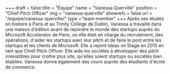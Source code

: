 +++
draft		= false
title		= "Équipe"
name		= "Vanessa Querville"
position 	= "Chief Pitch Officer"
img			= "vanessa-querville"
showrefs	= false
url			= "/equipe/vanessa-querville/"
type		="team-member"
+++
Après ses études en histoire à Paris et au Trinity College de Dublin, Vanessa a travaillé dans une maison d'édition avant de rejoindre le monde des startups auprès du Microsoft Accelerator de Paris, où elle était en charge du recrutement, des opérations, d'aider les startups avec leur pitch et de faire le pont entre les startups et les clients de Microsoft. Elle a rejoint Ideas on Stage en 2015 en tant que Chief Pitch Officer. Elle aide les sociétés à développer des pitch irrésistibles pour croître plus vite, qu'elles soient startups ou sociétés bien établies. Vanessa donne également des cours auprès des étudiants d'école de commerce.